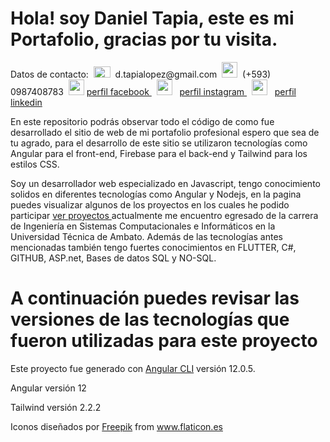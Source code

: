 

# Hola! soy Daniel Tapia, este es mi Portafolio, gracias por tu visita.

<p>Datos de contacto: &nbsp;<img src="https://res.cloudinary.com/latamarket/image/upload/v1624402815/correo-electronico_nbquqp.png" width="27"  height="18"/> &nbsp;d.tapialopez@gmail.com &nbsp;<img src="https://res.cloudinary.com/latamarket/image/upload/v1624402546/007-whatsapp_h6tkoy.png" width="25"  height="25"/> &nbsp;(+593) 0987408783 &nbsp;<img src="https://res.cloudinary.com/latamarket/image/upload/v1624402546/043-facebook-1_m4mpj8.png" width="25"  height="25"/> <a href="https://www.facebook.com/Da4le/"> perfil facebook </a> &nbsp;   <img src="https://res.cloudinary.com/latamarket/image/upload/v1624402546/034-instagram_xuxubn.png" width="25"  height="25"/> &nbsp; <a href="https://www.instagram.com/dannyalejo7/"> perfil instagram </a> &nbsp; <img src="https://res.cloudinary.com/latamarket/image/upload/v1624402546/031-linkedin_xnokys.png" width="25"  height="25"/> &nbsp; <a href="https://www.linkedin.com/in/daniel-tapia-5687b91b4/"> perfil linkedin </a></p>

En este repositorio podrás observar todo el código de como fue desarrollado el sitio de web de mi portafolio profesional espero que sea de tu agrado, para el desarrollo de este sitio se utilizaron tecnologías como Angular para el front-end, Firebase para el back-end y Tailwind para los estilos CSS.

Soy un desarrollador web especializado en Javascript, tengo conocimiento solidos en diferentes tecnologías como Angular y Nodejs, en la pagina puedes visualizar algunos de los proyectos en los cuales he podido participar <a href="URL"> ver proyectos </a> actualmente me encuentro egresado de la carrera de Ingeniería en Sistemas Computacionales e Informáticos en la Universidad Técnica de Ambato. Además de las tecnologías antes mencionadas también tengo fuertes conocimientos en FLUTTER, C#, GITHUB, ASP.net, Bases de datos SQL y NO-SQL.

# A continuación puedes revisar las versiones de las tecnologías que fueron utilizadas para este proyecto

Este proyecto fue generado con [Angular CLI](https://github.com/angular/angular-cli) versión 12.0.5.

Angular versión 12

Tailwind versión 2.2.2

<div>Iconos diseñados por <a href="https://www.freepik.com" title="Freepik">Freepik</a> from <a href="https://www.flaticon.es/" title="Flaticon">www.flaticon.es</a></div>
